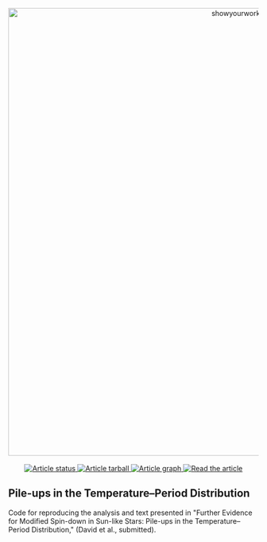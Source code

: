 <p align="center">
<a href="https://github.com/trevordavid/rossby-ridge">
<img width = "900" src="https://github.com/trevordavid/rossby-ridge/blob/35893ebf0ae2768bafd0d4edb54d63caf36c390d/src/static/surveys.png" alt="showyourwork"/>
</a>
<br>
<br>
<a href="https://github.com/trevordavid/rossby-ridge/actions/workflows/showyourwork.yml">
<img src="https://github.com/trevordavid/rossby-ridge/actions/workflows/showyourwork.yml/badge.svg" alt="Article status"/>
</a>
<a href="https://github.com/trevordavid/rossby-ridge/raw/main-pdf/arxiv.tar.gz">
<img src="https://img.shields.io/badge/article-tarball-blue.svg?style=flat" alt="Article tarball"/>
</a>
<a href="https://github.com/trevordavid/rossby-ridge/raw/main-pdf/dag.pdf">
<img src="https://img.shields.io/badge/article-dag-blue.svg?style=flat" alt="Article graph"/>
</a>
<a href="https://github.com/trevordavid/rossby-ridge/raw/main-pdf/ms.pdf">
<img src="https://img.shields.io/badge/article-pdf-blue.svg?style=flat" alt="Read the article"/>
</a>
</p>

## Pile-ups in the Temperature–Period Distribution

Code for reproducing the analysis and text presented in "Further Evidence for Modified Spin-down in Sun-like Stars: Pile-ups in the Temperature–Period Distribution," (David et al., submitted).
